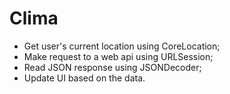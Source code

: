 # Clima

- Get user's current location using CoreLocation;
- Make request to a web api using URLSession;
- Read JSON response using JSONDecoder;
- Update UI based on the data.
